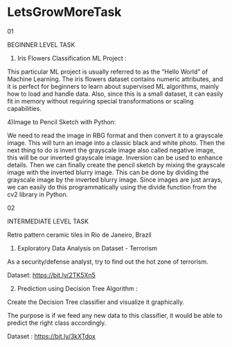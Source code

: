 # LetsGrowMoreTask
01

BEGINNER LEVEL TASK
1) Iris Flowers Classification ML Project :

This particular ML project is usually referred to as the “Hello World” of Machine Learning. The iris flowers dataset contains numeric attributes, and it is perfect for beginners to learn about supervised ML algorithms, mainly how to load and handle data. Also, since this is a small dataset, it can easily fit in memory without requiring special transformations or scaling capabilities.


4)Image to Pencil Sketch with Python:

We need to read the image in RBG format and then convert it to a grayscale image. This will turn an image into a classic black and white photo. Then the next thing to do is invert the grayscale image also called negative image, this will be our inverted grayscale image. Inversion can be used to enhance details. Then we can finally create the pencil sketch by mixing the grayscale image with the inverted blurry image. This can be done by dividing the grayscale image by the inverted blurry image. Since images are just arrays, we can easily do this programmatically using the divide function from the cv2 library in Python.

02

INTERMEDIATE LEVEL TASK

Retro pattern ceramic tiles in Rio de Janeiro, Brazil

1) Exploratory Data Analysis on Dataset - Terrorism 

As a security/defense analyst, try to find out the hot zone of terrorism.

Dataset: https://bit.ly/2TK5Xn5

2) Prediction using Decision Tree  Algorithm :

Create the Decision Tree classifier and visualize it graphically. 

The purpose is if we feed any new data to this classifier, it would be able to  predict the right class accordingly. 

Dataset : https://bit.ly/3kXTdox
